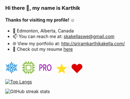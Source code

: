 ### Hi there 👋, my name is Karthik
#### Thanks for visiting my profile! ☺️

- 📍 Edmonton, Alberta, Canada <br>
- 📫 You can reach me at: skakellaswe@gmail.com <br>
- 🌐 View my portfolio at: http://sriramkarthikakella.com/<br>
- 📄 Check out my resume <a href="https://skarthik7.github.io/assets/Resume.pdf" target="_blank" rel="noopener noreferrer">here</a> <br>




<br>
<a href='https://archiveprogram.github.com/'><img src='https://raw.githubusercontent.com/acervenky/animated-github-badges/master/assets/acbadge.gif' width='40' height='40'></a> <a href='https://docs.github.com/en/developers'><img src='https://raw.githubusercontent.com/acervenky/animated-github-badges/master/assets/devbadge.gif' width='40' height='40'></a> <a href='https://github.com/pricing'><img src='https://raw.githubusercontent.com/acervenky/animated-github-badges/master/assets/pro.gif' width='40' height='40'></a> <a href='https://stars.github.com/'><img src='https://raw.githubusercontent.com/acervenky/animated-github-badges/master/assets/starbadge.gif' width='35' height='35'></a> <a href='https://docs.github.com/en/github/supporting-the-open-source-community-with-github-sponsors'><img src='https://raw.githubusercontent.com/acervenky/animated-github-badges/master/assets/sponsorbadge.gif' width='35' height='35'></a> 

[![Top Langs](https://github-readme-stats.vercel.app/api/top-langs/?username=skarthik7)](https://github.com/anuraghazra/github-readme-stats)

![GitHub streak stats](https://streak-stats.demolab.com/?user=skarthik7)  


